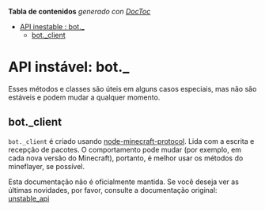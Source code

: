<!-- START doctoc generated TOC please keep comment here to allow auto update -->
<!-- DON'T EDIT THIS SECTION, INSTEAD RE-RUN doctoc TO UPDATE -->
**Tabla de contenidos**  *generado con [DocToc](https://github.com/thlorenz/doctoc)*

- [API inestable : bot._](#api-instable--bot_)
  - [bot._client](#bot_client)

<!-- END doctoc generated TOC please keep comment here to allow auto update -->

# API instável: bot._

Esses métodos e classes são úteis em alguns casos especiais, mas não são estáveis e podem mudar a qualquer momento.

## bot._client

`bot._client` é criado usando [node-minecraft-protocol](https://github.com/PrismarineJS/node-minecraft-protocol).
Lida com a escrita e recepção de pacotes.
O comportamento pode mudar (por exemplo, em cada nova versão do Minecraft), portanto, é melhor usar os métodos do mineflayer, se possível.

Esta documentação não é oficialmente mantida. Se você deseja ver as últimas novidades, por favor, consulte a documentação original: [unstable_api](../unstable_api.md)
